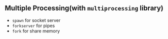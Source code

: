 ## Multiple Processing(with `multiprocessing` library)

- `spawn` for socket server
- `forkserver` for pipes
- `fork` for share memory
